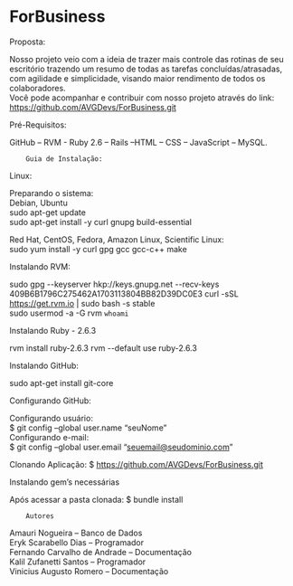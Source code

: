 # ForBusiness

Proposta:

Nosso projeto veio com a ideia de trazer mais controle das rotinas de seu escritório trazendo um resumo de todas as tarefas concluídas/atrasadas, com agilidade e simplicidade, visando maior rendimento de todos os colaboradores. <br/>
Você pode acompanhar e contribuir com nosso projeto através do link: https://github.com/AVGDevs/ForBusiness.git

Pré-Requisitos:

GitHub – RVM - Ruby 2.6 – Rails –HTML – CSS – JavaScript – MySQL.

		Guia de Instalação:
Linux:

Preparando o sistema:<br/>
Debian, Ubuntu<br/>
sudo apt-get update<br/>
sudo apt-get install -y curl gnupg build-essential

Red Hat, CentOS, Fedora, Amazon Linux, Scientific Linux:<br/>
sudo yum install -y curl gpg gcc gcc-c++ make






Instalando RVM:

sudo gpg --keyserver hkp://keys.gnupg.net --recv-keys 409B6B1796C275462A1703113804BB82D39DC0E3
curl -sSL https://get.rvm.io | sudo bash -s stable<br/>
sudo usermod -a -G rvm `whoami`

Instalando Ruby - 2.6.3

rvm install ruby-2.6.3
rvm --default use ruby-2.6.3

Instalando GitHub:<br/>

sudo apt-get install git-core<br/>

Configurando GitHub:<br/>

Configurando usuário:<br/>
$ git config –global user.name “seuNome”<br/>
Configurando e-mail:<br/>
$ git config –global user.email “seuemail@seudominio.com”

Clonando Aplicação:
$ https://github.com/AVGDevs/ForBusiness.git

Instalando gem’s necessárias

Após acessar a pasta clonada:
$ bundle install 






		Autores
Amauri Nogueira – Banco de Dados<br/>
Eryk Scarabello Dias – Programador<br/>
Fernando Carvalho de Andrade – Documentação<br/>
Kalil Zufanetti Santos – Programador<br/>
Vinicius Augusto Romero – Documentação<br/>
